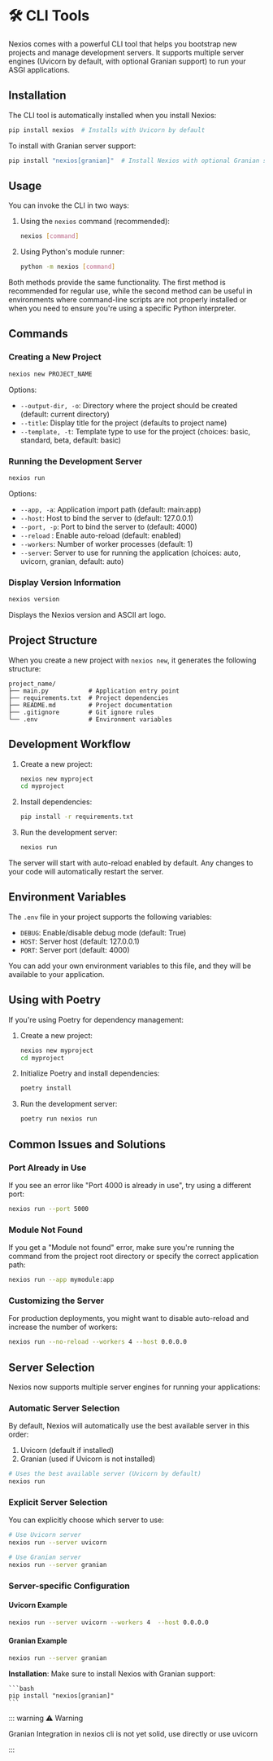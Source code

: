 # 🛠️ CLI Tools

Nexios comes with a powerful CLI tool that helps you bootstrap new projects and manage development servers. It supports multiple server engines (Uvicorn by default, with optional Granian support) to run your ASGI applications.

## Installation

The CLI tool is automatically installed when you install Nexios:

```bash
pip install nexios  # Installs with Uvicorn by default
```

To install with Granian server support:

```bash
pip install "nexios[granian]"  # Install Nexios with optional Granian support
```

## Usage

You can invoke the CLI in two ways:

1.  Using the `nexios` command (recommended):

    ```bash
    nexios [command]
    ```
2.  Using Python's module runner:

    ```bash
    python -m nexios [command]
    ```

Both methods provide the same functionality. The first method is recommended for regular use, while the second method can be useful in environments where command-line scripts are not properly installed or when you need to ensure you're using a specific Python interpreter.

## Commands

### Creating a New Project

```bash
nexios new PROJECT_NAME
```

Options:

* `--output-dir, -o`: Directory where the project should be created (default: current directory)
* `--title`: Display title for the project (defaults to project name)
* `--template, -t`: Template type to use for the project (choices: basic, standard, beta, default: basic)

### Running the Development Server

```bash
nexios run
```

Options:

* `--app, -a`: Application import path (default: main:app)
* `--host`: Host to bind the server to (default: 127.0.0.1)
* `--port, -p`: Port to bind the server to (default: 4000)
* `--reload` : Enable auto-reload (default: enabled)
* `--workers`: Number of worker processes (default: 1)
* `--server`: Server to use for running the application (choices: auto, uvicorn, granian, default: auto)



### Display Version Information

```bash
nexios version
```

Displays the Nexios version and ASCII art logo.

## Project Structure

When you create a new project with `nexios new`, it generates the following structure:

```
project_name/
├── main.py           # Application entry point
├── requirements.txt  # Project dependencies
├── README.md         # Project documentation
├── .gitignore        # Git ignore rules
└── .env              # Environment variables
```

## Development Workflow

1.  Create a new project:

    ```bash
    nexios new myproject
    cd myproject
    ```
2.  Install dependencies:

    ```bash
    pip install -r requirements.txt
    ```
3.  Run the development server:

    ```bash
    nexios run
    ```

The server will start with auto-reload enabled by default. Any changes to your code will automatically restart the server.

## Environment Variables

The `.env` file in your project supports the following variables:

* `DEBUG`: Enable/disable debug mode (default: True)
* `HOST`: Server host (default: 127.0.0.1)
* `PORT`: Server port (default: 4000)

You can add your own environment variables to this file, and they will be available to your application.

## Using with Poetry

If you're using Poetry for dependency management:

1.  Create a new project:

    ```bash
    nexios new myproject
    cd myproject
    ```
2.  Initialize Poetry and install dependencies:

    ```bash
    poetry install
    ```
3.  Run the development server:

    ```bash
    poetry run nexios run
    ```

## Common Issues and Solutions

### Port Already in Use

If you see an error like "Port 4000 is already in use", try using a different port:

```bash
nexios run --port 5000
```

### Module Not Found

If you get a "Module not found" error, make sure you're running the command from the project root directory or specify the correct application path:

```bash
nexios run --app mymodule:app
```

### Customizing the Server

For production deployments, you might want to disable auto-reload and increase the number of workers:

```bash
nexios run --no-reload --workers 4 --host 0.0.0.0
```

## Server Selection

Nexios now supports multiple server engines for running your applications:

### Automatic Server Selection

By default, Nexios will automatically use the best available server in this order:

1. Uvicorn (default if installed)
2. Granian (used if Uvicorn is not installed)

```bash
# Uses the best available server (Uvicorn by default)
nexios run
```

### Explicit Server Selection

You can explicitly choose which server to use:

```bash
# Use Uvicorn server
nexios run --server uvicorn

# Use Granian server
nexios run --server granian
```

### Server-specific Configuration

#### Uvicorn Example

```bash
nexios run --server uvicorn --workers 4  --host 0.0.0.0
```

#### Granian Example

```bash
nexios run --server granian 
```



**Installation**: Make sure to install Nexios with Granian support:

    ```bash
    pip install "nexios[granian]"
    ```


::: warning ⚠️ Warning

Granian Integration in nexios cli is not yet solid, use directly or use uvicorn

:::